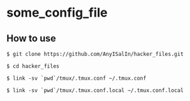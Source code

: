 # some_config_file

## How to use

```shellscript
$ git clone https://github.com/AnyISalIn/hacker_files.git

$ cd hacker_files

$ link -sv `pwd`/tmux/.tmux.conf ~/.tmux.conf

$ link -sv `pwd`/tmux/.tmux.conf.local ~/.tmux.conf.local
```
